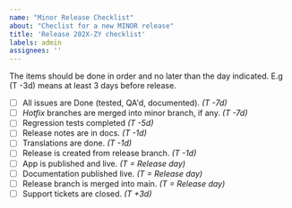 ```yaml
---
name: "Minor Release Checklist"
about: "Checlist for a new MINOR release"
title: 'Release 202X-ZY checklist'
labels: admin
assignees: ''
---
```

The items should be done in order and no later than the day indicated. E.g (T -3d) means at least 3 days before release.

- [ ] All issues are Done (tested, QA'd, documented). _(T -7d)_
- [ ] _Hotfix_ branches are merged into minor branch, if any. _(T -7d)_
- [ ] Regression tests completed _(T -5d)_
- [ ] Release notes are in docs. _(T -1d)_
- [ ] Translations are done. _(T -1d)_
- [ ] Release is created from release branch. _(T -1d)_
- [ ] App is published and live. _(T = Release day)_
- [ ] Documentation published live. _(T = Release day)_
- [ ] Release branch is merged into main. _(T = Release day)_
- [ ] Support tickets are closed. _(T +3d)_

